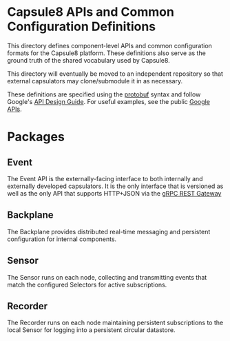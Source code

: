 # Capsule8 APIs and Common Configuration Definitions

This directory defines component-level APIs and common configuration
formats for the Capsule8 platform. These definitions also serve as the
ground truth of the shared vocabulary used by Capsule8.

This directory will eventually be moved to an independent
repository so that external capsulators may clone/submodule it in as
necessary.

These definitions are specified using the
[protobuf](https://github.com/google/protobuf) syntax and follow
Google's [API Design Guide](https://cloud.google.com/apis/design/).
For useful examples, see the public
[Google APIs](https://github.com/googleapis/googleapis).

# Packages

## Event

The Event API is the externally-facing interface to both internally
and externally developed capsulators. It is the only interface that is
versioned as well as the only API that supports HTTP+JSON via the
[gRPC REST Gateway](https://github.com/grpc-ecosystem/grpc-gateway)

## Backplane

The Backplane provides distributed real-time messaging and persistent
configuration for internal components.

## Sensor

The Sensor runs on each node, collecting and transmitting events
that match the configured Selectors for active subscriptions.

## Recorder

The Recorder runs on each node maintaining persistent
subscriptions to the local Sensor for logging into a persistent
circular datastore.

